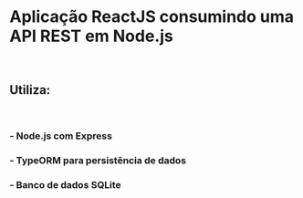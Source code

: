 # Aplicação ReactJS consumindo uma API REST em Node.js
&nbsp;
## Utiliza:
&nbsp;
### - Node.js com Express
### - TypeORM para persistência de dados
### - Banco de dados SQLite
